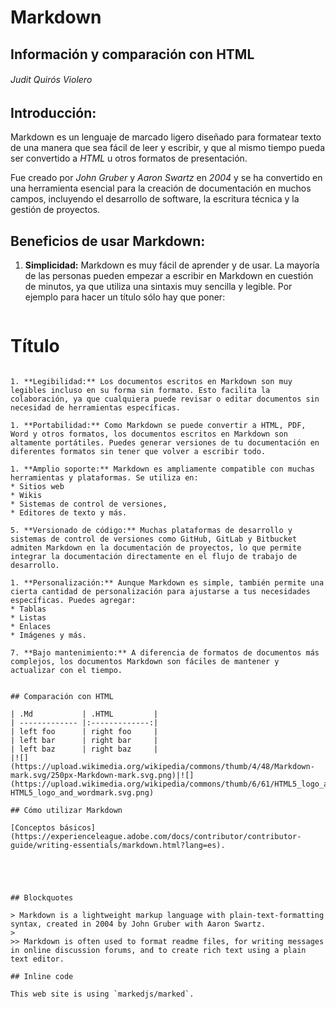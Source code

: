 #

# Markdown


## Información y comparación con HTML
###### *Judit Quirós Violero*

## Introducción:

Markdown es un lenguaje de marcado ligero diseñado para formatear texto de una manera que sea fácil de leer y escribir, y que al mismo tiempo pueda ser convertido a *HTML* u otros formatos de presentación.

Fue creado por *John Gruber* y *Aaron Swartz* en *2004* y se ha convertido en una herramienta esencial para la creación de documentación en muchos campos, incluyendo el desarrollo de software, la escritura técnica y la gestión de proyectos.

## Beneficios de usar Markdown:

1. **Simplicidad:** Markdown es muy fácil de aprender y de usar. La mayoría de las personas pueden empezar a escribir en Markdown en cuestión de minutos, ya que utiliza una sintaxis muy sencilla y legible. Por ejemplo para hacer un título sólo hay que poner:
   ```
# Título
```

1. **Legibilidad:** Los documentos escritos en Markdown son muy legibles incluso en su forma sin formato. Esto facilita la colaboración, ya que cualquiera puede revisar o editar documentos sin necesidad de herramientas específicas.

1. **Portabilidad:** Como Markdown se puede convertir a HTML, PDF, Word y otros formatos, los documentos escritos en Markdown son altamente portátiles. Puedes generar versiones de tu documentación en diferentes formatos sin tener que volver a escribir todo.

1. **Amplio soporte:** Markdown es ampliamente compatible con muchas herramientas y plataformas. Se utiliza en:
* Sitios web
* Wikis
* Sistemas de control de versiones, 
* Editores de texto y más.

5. **Versionado de código:** Muchas plataformas de desarrollo y sistemas de control de versiones como GitHub, GitLab y Bitbucket admiten Markdown en la documentación de proyectos, lo que permite integrar la documentación directamente en el flujo de trabajo de desarrollo.

1. **Personalización:** Aunque Markdown es simple, también permite una cierta cantidad de personalización para ajustarse a tus necesidades específicas. Puedes agregar:
* Tablas
* Listas
* Enlaces
* Imágenes y más.

7. **Bajo mantenimiento:** A diferencia de formatos de documentos más complejos, los documentos Markdown son fáciles de mantener y actualizar con el tiempo. 


## Comparación con HTML

| .Md           | .HTML         |
| ------------- |:-------------:|
| left foo      | right foo     |
| left bar      | right bar     |
| left baz      | right baz     |
|![](https://upload.wikimedia.org/wikipedia/commons/thumb/4/48/Markdown-mark.svg/250px-Markdown-mark.svg.png)|![](https://upload.wikimedia.org/wikipedia/commons/thumb/6/61/HTML5_logo_and_wordmark.svg/200px-HTML5_logo_and_wordmark.svg.png)

## Cómo utilizar Markdown

[Conceptos básicos](https://experienceleague.adobe.com/docs/contributor/contributor-guide/writing-essentials/markdown.html?lang=es).





## Blockquotes

> Markdown is a lightweight markup language with plain-text-formatting syntax, created in 2004 by John Gruber with Aaron Swartz.
>
>> Markdown is often used to format readme files, for writing messages in online discussion forums, and to create rich text using a plain text editor.

## Inline code

This web site is using `markedjs/marked`.
